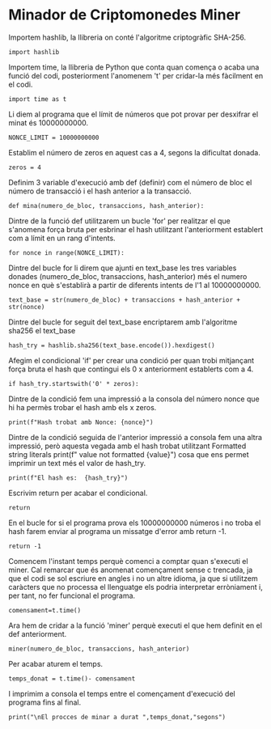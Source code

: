 # Minador de Criptomonedes Miner
Importem hashlib, la llibreria on conté l'algoritme criptogràfic SHA-256.

```
import hashlib
```

Importem time, la llibreria de Python que conta quan comença o acaba una funció del codi, posteriorment l'anomenem 't' per cridar-la més fàcilment en el codi.

```
import time as t
```

Li diem al programa que el límit de números que pot provar per desxifrar el minat és 10000000000.

```
NONCE_LIMIT = 10000000000
```

Establim el número de zeros en aquest cas a 4, segons la dificultat donada.

```
zeros = 4
```

Definim 3 variable d'execució amb def (definir) com el número de bloc el número de transacció i el hash anterior a la transacció.

```
def mina(numero_de_bloc, transaccions, hash_anterior):
```

Dintre de la funció def utilitzarem un bucle 'for' per realitzar el que s'anomena força bruta per esbrinar el hash utilitzant l'anteriorment establert com a límit en un rang d'intents.

```
for nonce in range(NONCE_LIMIT):
```

Dintre del bucle for li direm que ajunti en text_base les tres variables donades (numero_de_bloc, transaccions, hash_anterior) més el numero nonce en què s'establirà a partir de diferents intents de l'1 al 10000000000.

```
text_base = str(numero_de_bloc) + transaccions + hash_anterior + str(nonce)
```

Dintre del bucle for seguit del text_base encriptarem amb l'algoritme sha256 el text_base

```
hash_try = hashlib.sha256(text_base.encode()).hexdigest()
```

Afegim el condicional 'if' per crear una condició per quan trobi mitjançant força bruta el hash que contingui els 0 x anteriorment establerts com a 4.

```
if hash_try.startswith('0' * zeros):
```

Dintre de la condició fem una impressió a la consola del número nonce que hi ha permès trobar el hash amb els x zeros.

```
print(f"Hash trobat amb Nonce: {nonce}")
```

Dintre de la condició seguida de l'anterior impressió a consola fem una altra impressió, però aquesta vegada amb el hash trobat utilitzant Formatted string literals print(f" value not formatted {value}") cosa que ens permet imprimir un text més el valor de hash_try.

```
print(f"El hash es:  {hash_try}")
```

Escrivim return per acabar el condicional.

```
return
```

En el bucle for si el programa prova els 10000000000 números i no troba el hash farem enviar al programa un missatge d'error amb return -1.

```
return -1
```

Comencem l'instant temps perquè comenci a comptar quan s'executi el miner. Cal remarcar que és anomenat començament sense c trencada, ja que el codi se sol escriure en angles i no un altre idioma, ja que si utilitzem caràcters que no processa el llenguatge els podria interpretar erròniament i, per tant, no fer funcional el programa.

```
comensament=t.time()
```

Ara hem de cridar a la funció 'miner' perquè executi el que hem definit en el def anteriorment.

```
miner(numero_de_bloc, transaccions, hash_anterior)
```

Per acabar aturem el temps.

```
temps_donat = t.time()- comensament
```

I imprimim a consola el temps entre el començament d'execució del programa fins al final.

```
print("\nEl procces de minar a durat ",temps_donat,"segons")
```


















